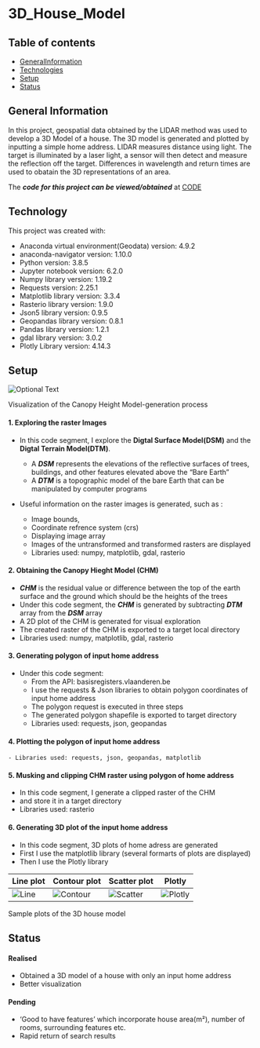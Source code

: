 # 3D_House_Model


## Table of contents
* [GeneralInformation](#generalinformation)
* [Technologies](#technologies)
* [Setup](#setup)
* [Status](#status)



## General Information

In this project,  geospatial data obtained by the LIDAR method was used to develop a 3D Model of a house.
The 3D model is generated and plotted by inputting a simple home address. 
LIDAR measures distance using light. The target is illuminated by a laser light, a sensor will then detect and measure the reflection off the target. Differences in wavelength and return times are used to obatain the 3D representations of an area.


The ***code for this project can be viewed/obtained*** at [CODE](https://github.com/makyeme/Test/blob/main/3D_House_Final.ipynb)


## Technology

This project was created with:

* Anaconda virtual environment(Geodata)  version: 4.9.2
* anaconda-navigator version: 1.10.0
* Python version: 3.8.5
* Jupyter notebook version: 6.2.0
* Numpy library version: 1.19.2
* Requests version: 2.25.1
* Matplotlib library version: 3.3.4
* Rasterio library version: 1.9.0
* Json5 library version: 0.9.5
* Geopandas library version: 0.8.1
* Pandas library version: 1.2.1
* gdal library version: 3.0.2
* Plotly Library version: 4.14.3


## Setup

![Optional Text](https://github.com/makyeme/3D_House_Model/blob/main/3D_images/CHM.png)

Visualization of the Canopy Height Model-generation process


#### 1. Exploring the raster Images

- In this code segment, I explore the **Digtal Surface Model(DSM)** and the **Digtal Terrain Model(DTM)**.
  - A ***DSM*** represents the elevations of the reflective surfaces of trees, buildings, and other features elevated above the “Bare Earth”
  - A ***DTM*** is a topographic model of the bare Earth that can be manipulated by computer programs

- Useful information on the raster images is generated, such as :

    - Image bounds, 
    - Coordinate refrence system (crs)
    - Displaying image array
    - Images of the untransformed and transformed rasters are displayed
    - Libraries used: numpy, matplotlib, gdal, rasterio

#### 2. Obtaining the Canopy Hieght Model (CHM)

   - ***CHM*** is the residual value or difference between the top of the earth surface and the ground which should be the heights of the trees
   - Under this code segment, the ***CHM*** is generated by subtracting ***DTM*** array from the ***DSM*** array
   - A 2D plot of the CHM is generated for visual exploration
   - The created raster of the CHM is exported to a target local directory
   - Libraries used: numpy, matplotlib, gdal, rasterio

#### 3. Generating polygon of input home address
- Under this code segment:
    - From the API: basisregisters.vlaanderen.be
    - I use the requests & Json libraries to obtain polygon coordinates of input home address 
    - The polygon request is executed in three steps
    - The generated polygon shapefile is exported to target directory
    - Libraries used: requests, json, geopandas

#### 4. Plotting the polygon of input home address
    - Libraries used: requests, json, geopandas, matplotlib

#### 5. Musking and clipping CHM raster using polygon of home address
   - In this code segment, I generate a clipped raster of the CHM
   - and store it in a target directory
   - Libraries used: rasterio

#### 6. Generating 3D plot of the input home address
  - In this code segment, 3D plots of home adress are generated
  - First I use the matplotlib library (several formarts of plots are displayed)
  - Then I use the Plotly library 
  


| Line plot                        | Contour plot                                    | Scatter plot                            | Plotly |
| ------------------------------------- | ------------------------------------------ | ---------------------------------------- | --------------------- |
| ![Line](https://github.com/makyeme/3D_House_Model/blob/main/3D_images/line_plot.PNG) | ![Contour](https://github.com/makyeme/3D_House_Model/blob/main/3D_images/contour_plot.PNG) | ![Scatter](https://github.com/makyeme/3D_House_Model/blob/main/3D_images/scatter_plot.PNG) | ![Plotly](https://github.com/makyeme/3D_House_Model/blob/main/3D_images/plotly_sketch.PNG)

Sample plots of the 3D house model


## Status

#### Realised 
* Obtained a 3D model of a house with only an input home address
* Better visualization 

#### Pending
* ‘Good to have features’ which incorporate house area(m²), number of rooms, surrounding features etc.
* Rapid return of search results 

 

